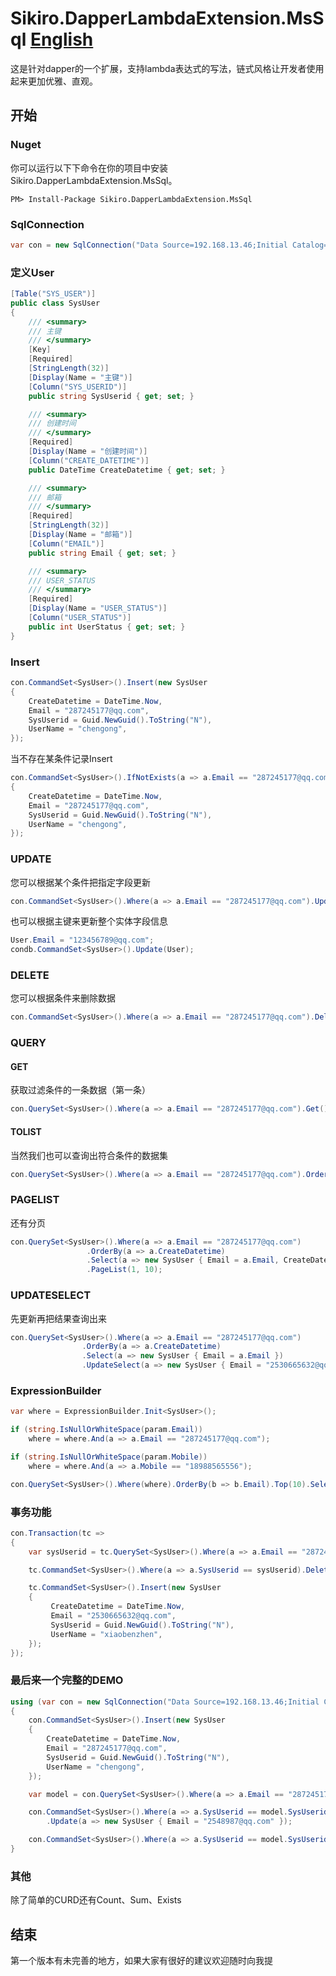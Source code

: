 # Sikiro.DapperLambdaExtension.MsSql [English](https://github.com/SkyChenSky/Sikiro.DapperLambdaExtension.MsSql/blob/master/README.md)
这是针对dapper的一个扩展，支持lambda表达式的写法，链式风格让开发者使用起来更加优雅、直观。

## 开始

### Nuget

你可以运行以下下命令在你的项目中安装 Sikiro.DapperLambdaExtension.MsSql。

```
PM> Install-Package Sikiro.DapperLambdaExtension.MsSql
```

### SqlConnection

```c#
var con = new SqlConnection("Data Source=192.168.13.46;Initial Catalog=SkyChen;Persist Security Info=True;User ID=sa;Password=123456789");
```

### 定义User
```c#
[Table("SYS_USER")]
public class SysUser
{
    /// <summary>
    /// 主键
    /// </summary>    
    [Key]
    [Required]
    [StringLength(32)]
    [Display(Name = "主键")]
    [Column("SYS_USERID")]
    public string SysUserid { get; set; }

    /// <summary>
    /// 创建时间
    /// </summary>    
    [Required]
    [Display(Name = "创建时间")]
    [Column("CREATE_DATETIME")]
    public DateTime CreateDatetime { get; set; }

    /// <summary>
    /// 邮箱
    /// </summary>    
    [Required]
    [StringLength(32)]
    [Display(Name = "邮箱")]
    [Column("EMAIL")]
    public string Email { get; set; }

    /// <summary>
    /// USER_STATUS
    /// </summary>    
    [Required]
    [Display(Name = "USER_STATUS")]
    [Column("USER_STATUS")]
    public int UserStatus { get; set; }
}
```

### Insert
```c#
con.CommandSet<SysUser>().Insert(new SysUser
{
    CreateDatetime = DateTime.Now,
    Email = "287245177@qq.com",
    SysUserid = Guid.NewGuid().ToString("N"),
    UserName = "chengong",
});
```
当不存在某条件记录Insert
```c#
con.CommandSet<SysUser>().IfNotExists(a => a.Email == "287245177@qq.com").Insert(new SysUser
{
    CreateDatetime = DateTime.Now,
    Email = "287245177@qq.com",
    SysUserid = Guid.NewGuid().ToString("N"),
    UserName = "chengong",
});
```

### UPDATE
您可以根据某个条件把指定字段更新
```c#
con.CommandSet<SysUser>().Where(a => a.Email == "287245177@qq.com").Update(a => new SysUser { Email = "123456789@qq.com" });
```

也可以根据主键来更新整个实体字段信息
```c#
User.Email = "123456789@qq.com";
condb.CommandSet<SysUser>().Update(User);
```

### DELETE
您可以根据条件来删除数据
```c#
con.CommandSet<SysUser>().Where(a => a.Email == "287245177@qq.com").Delete()
```

### QUERY

#### GET
获取过滤条件的一条数据（第一条）
```c#
con.QuerySet<SysUser>().Where(a => a.Email == "287245177@qq.com").Get()
```
#### TOLIST
当然我们也可以查询出符合条件的数据集
```c#
con.QuerySet<SysUser>().Where(a => a.Email == "287245177@qq.com").OrderBy(b => b.Email).Top(10).Select(a => a.Email).ToList();
```
### PAGELIST
还有分页
```c#
con.QuerySet<SysUser>().Where(a => a.Email == "287245177@qq.com")
                 .OrderBy(a => a.CreateDatetime)
                 .Select(a => new SysUser { Email = a.Email, CreateDatetime = a.CreateDatetime, SysUserid = a.SysUserid })
                 .PageList(1, 10);
```
### UPDATESELECT
先更新再把结果查询出来
```c#
con.QuerySet<SysUser>().Where(a => a.Email == "287245177@qq.com")
                .OrderBy(a => a.CreateDatetime)
                .Select(a => new SysUser { Email = a.Email })
                .UpdateSelect(a => new SysUser { Email = "2530665632@qq.com" });
```

### ExpressionBuilder
```c#
var where = ExpressionBuilder.Init<SysUser>();

if (string.IsNullOrWhiteSpace(param.Email))
    where = where.And(a => a.Email == "287245177@qq.com");

if (string.IsNullOrWhiteSpace(param.Mobile))
    where = where.And(a => a.Mobile == "18988565556");

con.QuerySet<SysUser>().Where(where).OrderBy(b => b.Email).Top(10).Select(a => a.Email).ToList();
```

### 事务功能

```c#
con.Transaction(tc =>
{
    var sysUserid = tc.QuerySet<SysUser>().Where(a => a.Email == "287245177@qq.com").Select(a => a.SysUserid).Get();

    tc.CommandSet<SysUser>().Where(a => a.SysUserid == sysUserid).Delete();

    tc.CommandSet<SysUser>().Insert(new SysUser
    {
         CreateDatetime = DateTime.Now,
         Email = "2530665632@qq.com",
         SysUserid = Guid.NewGuid().ToString("N"),
         UserName = "xiaobenzhen",
    });
});
```

### 最后来一个完整的DEMO

```c#
using (var con = new SqlConnection("Data Source=192.168.13.46;Initial Catalog=SkyChen;Persist Security Info=True;User ID=sa;Password=123456789"))
{
    con.CommandSet<SysUser>().Insert(new SysUser
    {
        CreateDatetime = DateTime.Now,
        Email = "287245177@qq.com",
        SysUserid = Guid.NewGuid().ToString("N"),
        UserName = "chengong",
    });

    var model = con.QuerySet<SysUser>().Where(a => a.Email == "287245177@qq.com").Get();

    con.CommandSet<SysUser>().Where(a => a.SysUserid == model.SysUserid)
        .Update(a => new SysUser { Email = "2548987@qq.com" });

    con.CommandSet<SysUser>().Where(a => a.SysUserid == model.SysUserid).Delete();
}
```

### 其他
除了简单的CURD还有Count、Sum、Exists

## 结束
第一个版本有未完善的地方，如果大家有很好的建议欢迎随时向我提

